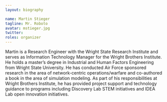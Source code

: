 ```yaml
---
layout: biography

name: Martin Stieger
tagline: Mr. Roboto
avatar: mstieger.jpg
twitter: 
roles: organizer
---
```

Martin is a Research Engineer with the Wright State Research Institute and serves as 
Information Technology Manager for the Wright Brothers Institute. He holds a master’s 
degree in Industrial and Human Factors Engineering from Wright State University. 
He has conducted Air Force sponsored research in the area of network-centric 
operations/warfare and co-authored a book in the area of simulation modeling. As part of 
his responsibilities at Wright Brothers Institute, he has provided project support and 
technology guidance to programs including Discovery Lab STEM initiatives and IDEA Lab open
innovation initiatives.